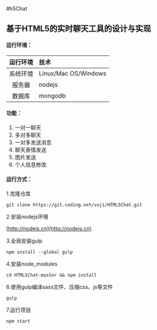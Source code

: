 #h5Chat


## 基于HTML5的实时聊天工具的设计与实现


#### 运行环境：

| 运行环境 | 技术 |
|:-----:|:----------|
| 系统环境 | Linux/Mac OS/Windows | 
| 服务器 |  nodejs |
| 数据库 |  mongodb |



#### 功能：
1. 一对一聊天
2. 多对多聊天
3. 一对多发送消息
4. 聊天表情发送
5. 图片发送
6. 个人信息修改


#### 运行方式：

1.克隆仓库

`git clone https://git.coding.net/vuji/HTML5Chat.git`

2.安装nodejs环境

[http://nodejs.cn](http://nodejs.cn)

3.全局安装gulp

`npm install --global gulp`

4.安装node_modules

`cd HTML5Chat-master && npm install`

6.使用gulp编译sass文件、压缩css、js等文件

`gulp`

7.运行项目

`npm start`



